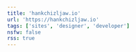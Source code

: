 ```yaml
---
title: 'hankchizljaw.io'
url: 'https://hankchizljaw.io'
tags: ['sites', 'designer', 'developer']
nsfw: false
rss: true
---
```

